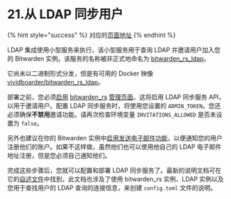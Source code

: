 # 21.从 LDAP 同步用户

{% hint style="success" %}
对应的[页面地址](https://github.com/dani-garcia/bitwarden_rs/wiki/Syncing-users-from-LDAP)
{% endhint %}

LDAP 集成使用小型服务来执行，该小型服务用于查询 LDAP 并邀请用户加入您的 Bitwarden 实例。该服务的名称被非正式地命名为 [bitwarden\_rs\_ldap](https://github.com/ViViDboarder/bitwarden_rs_ldap)。

它尚未以二进制形式分发，但是有可用的 Docker 映像 [vividboarder/bitwarden\_rs\_ldap](https://hub.docker.com/r/vividboarder/bitwarden_rs_ldap)。

部署之前，您必须[启用](https://github.com/dani-garcia/bitwarden_rs/wiki/Enabling-admin-page) [bitwarden\_rs](https://github.com/dani-garcia/bitwarden_rs/wiki/Enabling-admin-page) [管理页面](https://github.com/dani-garcia/bitwarden_rs/wiki/Enabling-admin-page)。这将启用 LDAP 同步服务 API，以用于邀请用户。配置 LDAP 同步服务时，将使用您设置的 `ADMIN_TOKEN`。您还必须确保**不禁用**邀请功能。请再次检查环境变量 `INVITATIONS_ALLOWED` 是否未设置为 `false`。

另外也建议在你的 Bitwarden 实例中[启用发送电子邮件功能](smtp-configuration.md)，以便通知您的用户注册他们的账户。如果不这样做，虽然他们也可以使用他自己的 LDAP 电子邮件地址注册，但是您必须自己通知他们。

完成这些步骤后，您就可以配置和部署 LDAP 同步服务了。最新的说明文档可在它的[自述文件](https://github.com/ViViDboarder/bitwarden_rs_ldap)中找到，此文档也涉及了使用 bitwarden\_rs 实例、LDAP 实例以及您用于查找用户的 LDAP 查询的连接信息，来创建 `config.toml` 文件的说明。

